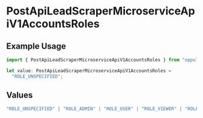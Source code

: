 # PostApiLeadScraperMicroserviceApiV1AccountsRoles

## Example Usage

```typescript
import { PostApiLeadScraperMicroserviceApiV1AccountsRoles } from "oppulence-backend-sdk/models/operations";

let value: PostApiLeadScraperMicroserviceApiV1AccountsRoles =
  "ROLE_UNSPECIFIED";
```

## Values

```typescript
"ROLE_UNSPECIFIED" | "ROLE_ADMIN" | "ROLE_USER" | "ROLE_VIEWER" | "ROLE_MANAGER"
```